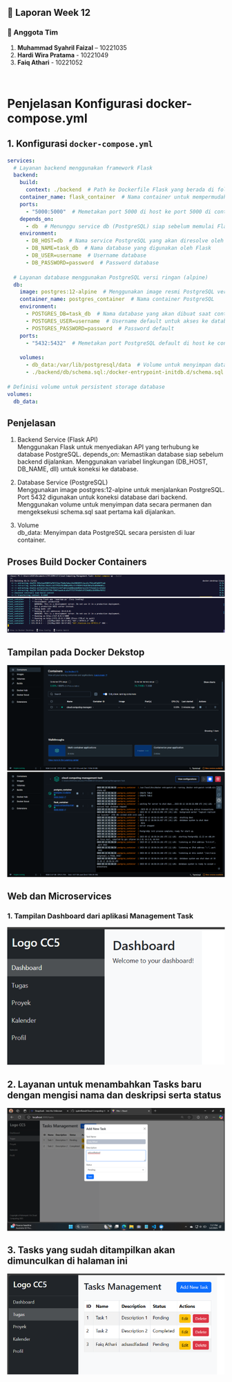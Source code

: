 ## 📄 Laporan Week 12

### 👥 Anggota Tim
1. **Muhammad Syahril Faizal** – 10221035
2. **Hardi Wira Pratama** - 10221049
3. **Faiq Athari** - 10221052

<br>

# Penjelasan Konfigurasi docker-compose.yml

## 1. Konfigurasi `docker-compose.yml`
```yml
services:
  # Layanan backend menggunakan framework Flask
  backend:
    build:
      context: ./backend  # Path ke Dockerfile Flask yang berada di folder ./backend
    container_name: flask_container  # Nama container untuk mempermudah pengelolaan
    ports:
      - "5000:5000"  # Memetakan port 5000 di host ke port 5000 di container Flask
    depends_on:
      - db  # Menunggu service db (PostgreSQL) siap sebelum memulai Flask
    environment:
      - DB_HOST=db  # Nama service PostgreSQL yang akan diresolve oleh Docker ke IP container
      - DB_NAME=task_db  # Nama database yang digunakan oleh Flask
      - DB_USER=username  # Username database
      - DB_PASSWORD=password  # Password database

  # Layanan database menggunakan PostgreSQL versi ringan (alpine)
  db:
    image: postgres:12-alpine  # Menggunakan image resmi PostgreSQL versi 12 berbasis Alpine
    container_name: postgres_container  # Nama container PostgreSQL
    environment:
      - POSTGRES_DB=task_db  # Nama database yang akan dibuat saat container pertama kali dijalankan
      - POSTGRES_USER=username  # Username default untuk akses ke database
      - POSTGRES_PASSWORD=password  # Password default
    ports:
      - "5432:5432"  # Memetakan port PostgreSQL default di host ke container

    volumes:
      - db_data:/var/lib/postgresql/data  # Volume untuk menyimpan data PostgreSQL agar tidak hilang saat container dimatikan
      - ./backend/db/schema.sql:/docker-entrypoint-initdb.d/schema.sql  # File SQL akan dijalankan otomatis saat pertama kali container db dibuat

# Definisi volume untuk persistent storage database
volumes:
  db_data:
```
## Penjelasan
1. Backend Service (Flask API) <br>
Menggunakan Flask untuk menyediakan API yang terhubung ke database PostgreSQL.
depends_on: Memastikan database siap sebelum backend dijalankan.
Menggunakan variabel lingkungan (DB_HOST, DB_NAME, dll) untuk koneksi ke database.

2. Database Service (PostgreSQL) <br>
Menggunakan image postgres:12-alpine untuk menjalankan PostgreSQL.
Port 5432 digunakan untuk koneksi database dari backend.
Menggunakan volume untuk menyimpan data secara permanen dan mengeksekusi schema.sql saat pertama kali dijalankan.

3. Volume <br>
db_data: Menyimpan data PostgreSQL secara persisten di luar container.  

## Proses Build Docker Containers

![docker](img/prak12/docker-build.png)
![docker](img/prak12/docker-run.png)

## Tampilan pada Docker Dekstop

![docker](img/prak12/docker-view.png)
![docker](img/prak12/docker-detail.png)

## Web dan Microservices

### 1. Tampilan Dashboard dari aplikasi Management Task   
![Dashboard](img/prak11/dashboard.png)

## 2. Layanan untuk menambahkan Tasks baru dengan mengisi nama dan deskripsi serta status
![API Tasks POST](img/prak11/post-tasks.png)

## 3. Tasks yang sudah ditampilkan akan dimunculkan di halaman ini
![API Tasks GET](img/prak11/get-tasks.png)




